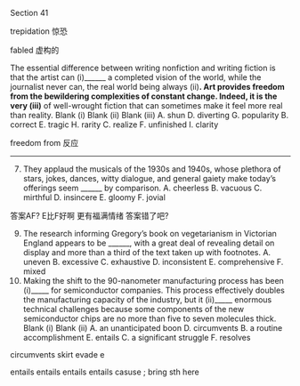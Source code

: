 Section 41 

trepidation 	惊恐

fabled	虚构的





The essential difference between writing nonfiction and writing fiction is that the artist can (i)______ a completed vision of the world, while the journalist never can, the real world being always (ii)______. Art provides freedom from the bewildering complexities of constant change. Indeed, it is the very (iii)______ of well-wrought fiction that can sometimes make it feel more real than reality.
Blank (i) Blank (ii) Blank (iii)
A. shun D. diverting G. popularity
B. correct E. tragic H. rarity
C. realize F. unfinished I. clarity

freedom from 反应

----





7. They applaud the musicals of the 1930s and 1940s, whose plethora of stars, jokes, dances, witty dialogue, and general gaiety make today’s offerings seem ______ by comparison.
   A. cheerless
     B. vacuous
     C. mirthful
     D. insincere
     E. gloomy
     F. jovial

  答案AF? E比F好啊 更有福满情绪  答案错了吧?

9. The research informing Gregory’s book on vegetarianism in Victorian England appears to be ______, with a great deal of revealing detail on display and more than a third of the text taken up with footnotes.
   A. uneven
     B. excessive
     C. exhaustive
     D. inconsistent
     E. comprehensive
     F. mixed
3. Making the shift to the 90-nanometer manufacturing process has been (i)_____ for semiconductor companies. This process effectively doubles the manufacturing capacity of the industry, but it (ii)_____ enormous technical challenges because some components of the new semiconductor chips are no more than five to seven molecules thick.
      Blank (i) Blank (ii)
      A. an unanticipated boon D. circumvents
      B. a routine accomplishment E. entails
      C. a significant struggle F. resolves
   

circumvents skirt evade e

entails entails entails entails  casuse ; bring  sth here 

